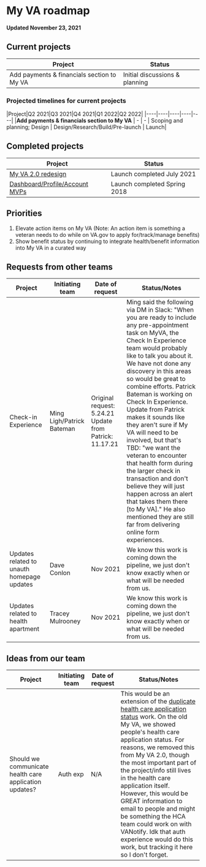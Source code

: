 # My VA roadmap

**Updated November 23, 2021**

## Current projects

|Project|Status|
|----|----|
|Add payments & financials section to My VA | Initial discussions & planning |

### Projected timelines for current projects

|Project|Q2 2021|Q3 2021|Q4 2021|Q1 2022|Q2 2022|
|----|----|----|----|----|
|**Add payments & financials section to My VA** |  - | - | Scoping and planning; Design | Design/Research/Build/Pre-launch | Launch|

## Completed projects

|Project|Status|
|----|----|
|[My VA 2.0 redesign](https://github.com/department-of-veterans-affairs/va.gov-team/blob/master/products/identity-personalization/logged-in-homepage/2.0-redesign/README.md) | Launch completed July 2021 |
|[Dashboard/Profile/Account MVPs](https://github.com/department-of-veterans-affairs/va.gov-team/tree/master/products/identity-personalization/my-va/my-va-mvp) | Launch completed Spring 2018 |

## Priorities

1. Elevate action items on My VA (Note: An action item is something a veteran needs to do while on VA.gov to apply for/track/manage benefits)
2. Show benefit status by continuing to integrate health/benefit information into My VA in a curated way

## Requests from other teams

|Project|Initiating team|Date of request| Status/Notes|
|----|----|----|----|
|Check-in Experience| Ming Ligh/Patrick Bateman | Original request: 5.24.21 Update from Patrick: 11.17.21 | Ming said the following via DM in Slack: "When you are ready to include any pre-appointment task on MyVA, the Check In Experience team would probably like to talk you about it. We have not done any discovery in this areas so would be great to combine efforts. Patrick Bateman is working on Check In Experience. Update from Patrick makes it sounds like they aren't sure if My VA will need to be involved, but that's TBD: "we want the veteran to encounter that health form during the larger check in transaction and don't believe they will just happen across an alert that takes them there [to My VA]." He also mentioned they are still far from delivering online form experiences. |
|Updates related to unauth homepage updates | Dave Conlon | Nov 2021 | We know this work is coming down the pipeline, we just don't know exactly when or what will be needed from us. |
|Updates related to health apartment | Tracey Mulrooney | Nov 2021 |  We know this work is coming down the pipeline, we just don't know exactly when or what will be needed from us. |

## Ideas from our team

|Project|Initiating team|Date of request| Status/Notes|
|----|----|----|----|
|Should we communicate health care application updates?| Auth exp | N/A | This would be an extension of the [duplicate health care application status](https://github.com/department-of-veterans-affairs/va.gov-team/blob/master/products/health-care/application/va-application/product/181023hcachanges.md) work. On the old My VA, we showed people's health care application status. For reasons, we removed this from My VA 2.0, though the most important part of the project/info still lives in the health care application itself. However, this would be GREAT information to email to people and might be something the HCA team could work on with VANotify. Idk that auth experience would do this work, but tracking it here so I don't forget.|
